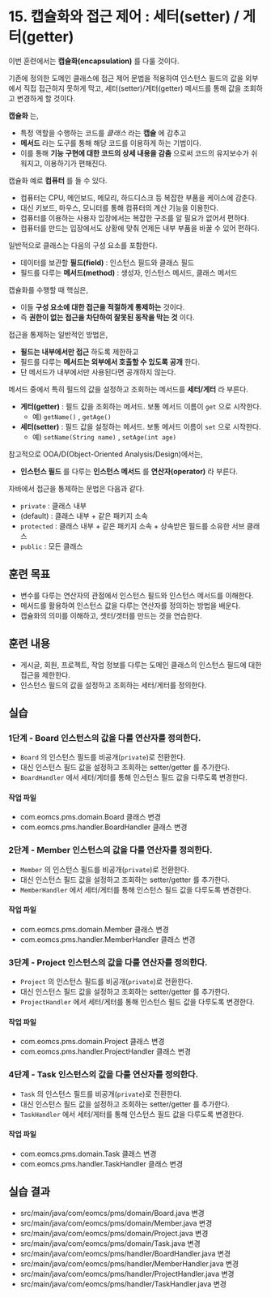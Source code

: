 # 15. 캡슐화와 접근 제어 : 세터(setter) / 게터(getter)

이번 훈련에서는 **캡슐화(encapsulation)** 를 다룰 것이다.

기존에 정의한 도메인 클래스에 접근 제어 문법을 적용하여
인스턴스 필드의 값을 외부에서 직접 접근하지 못하게 막고,
세터(setter)/게터(getter) 메서드를 통해 값을 조회하고 변경하게 할 것이다.

**캡슐화** 는,

- 특정 역할을 수행하는 코드를 *클래스* 라는 **캡슐** 에 감추고
- **메서드** 라는 도구를 통해 해당 코드를 이용하게 하는 기법이다.
- 이를 통해 **기능 구현에 대한 코드의 상세 내용을 감춤** 으로써 코드의 유지보수가 쉬워지고, 이용하기가 편해진다.

캡슐화 예로 **컴퓨터** 를 들 수 있다.

- 컴퓨터는 CPU, 메인보드, 메모리, 하드디스크 등 복잡한 부품을 케이스에 감춘다.
- 대신 키보드, 마우스, 모니터를 통해 컴퓨터의 계산 기능을 이용한다.
- 컴퓨터를 이용하는 사용자 입장에서는 복잡한 구조를 알 필요가 없어서 편하다.
- 컴퓨터를 만드는 입장에서도 상황에 맞춰 언제든 내부 부품을 바꿀 수 있어 편하다.

일반적으로 클래스는 다음의 구성 요소를 포함한다.

- 데이터를 보관할 **필드(field)** : 인스턴스 필드와 클래스 필드
- 필드를 다루는 **메서드(method)** : 생성자, 인스턴스 메서드, 클래스 메서드

캡슐화를 수행할 때 핵심은,

- 이들 **구성 요소에 대한 접근을 적절하게 통제하는** 것이다.
- 즉 **권한이 없는 접근을 차단하여 잘못된 동작을 막는 것** 이다.

접근을 통제하는 일반적인 방법은,

- **필드는 내부에서만 접근** 하도록 제한하고
- 필드를 다루는 **메서드는 외부에서 호출할 수 있도록 공개** 한다.
- 단 메서드가 내부에서만 사용된다면 공개하지 않는다.

메서드 중에서 특히 필드의 값을 설정하고 조회하는 메서드를 **세터/게터** 라 부른다.

- **게터(getter)** : 필드 값을 조회하는 메서드. 보통 메서드 이름이 `get` 으로 시작한다.
  - 예) `getName()` , `getAge()`
- **세터(setter)** : 필드 값을 설정하는 메서드. 보통 메서드 이름이 `set` 으로 시작한다. 
  - 예) `setName(String name)` , `setAge(int age)`
  
참고적으로 OOA/D(Object-Oriented Analysis/Design)에서는,

- **인스턴스 필드** 를 다루는 **인스턴스 메서드** 를 **연산자(operator)** 라 부른다.

자바에서 접근을 통제하는 문법은 다음과 같다.

- `private` : 클래스 내부
- (default) : 클래스 내부 + 같은 패키지 소속
- `protected` : 클래스 내부 + 같은 패키지 소속 + 상속받은 필드를 소유한 서브 클래스
- `public` : 모든 클래스 


## 훈련 목표

- 변수를 다루는 연산자의 관점에서 인스턴스 필드와 인스턴스 메서드를 이해한다.
- 메서드를 활용하여 인스턴스 값을 다루는 연산자를 정의하는 방법을 배운다.
- 캡슐화의 의미를 이해하고, 셋터/겟터를 만드는 것을 연습한다.

## 훈련 내용

- 게시글, 회원, 프로젝트, 작업 정보를 다루는 도메인 클래스의 인스턴스 필드에 대한 접근을 제한한다.
- 인스턴스 필드의 값을 설정하고 조회하는 세터/게터를 정의한다.  


## 실습

### 1단계 - Board 인스턴스의 값을 다룰 연산자를 정의한다.

- `Board` 의 인스턴스 필드를 비공개(`private`)로 전환한다. 
- 대신 인스턴스 필드 값을 설정하고 조회하는 setter/getter 를 추가한다.
- `BoardHandler` 에서 세터/게터를 통해 인스턴스 필드 값을 다루도록 변경한다.

#### 작업 파일

- com.eomcs.pms.domain.Board 클래스 변경
- com.eomcs.pms.handler.BoardHandler 클래스 변경


### 2단계 - Member 인스턴스의 값을 다룰 연산자를 정의한다.

- `Member` 의 인스턴스 필드를 비공개(`private`)로 전환한다. 
- 대신 인스턴스 필드 값을 설정하고 조회하는 setter/getter 를 추가한다.
- `MemberHandler` 에서 세터/게터를 통해 인스턴스 필드 값을 다루도록 변경한다.

#### 작업 파일

- com.eomcs.pms.domain.Member 클래스 변경
- com.eomcs.pms.handler.MemberHandler 클래스 변경


### 3단계 - Project 인스턴스의 값을 다룰 연산자를 정의한다.

- `Project` 의 인스턴스 필드를 비공개(`private`)로 전환한다. 
- 대신 인스턴스 필드 값을 설정하고 조회하는 setter/getter 를 추가한다.
- `ProjectHandler` 에서 세터/게터를 통해 인스턴스 필드 값을 다루도록 변경한다.

#### 작업 파일

- com.eomcs.pms.domain.Project 클래스 변경
- com.eomcs.pms.handler.ProjectHandler 클래스 변경


### 4단계 - Task 인스턴스의 값을 다룰 연산자를 정의한다.

- `Task` 의 인스턴스 필드를 비공개(`private`)로 전환한다. 
- 대신 인스턴스 필드 값을 설정하고 조회하는 setter/getter 를 추가한다.
- `TaskHandler` 에서 세터/게터를 통해 인스턴스 필드 값을 다루도록 변경한다.

#### 작업 파일

- com.eomcs.pms.domain.Task 클래스 변경
- com.eomcs.pms.handler.TaskHandler 클래스 변경


## 실습 결과

- src/main/java/com/eomcs/pms/domain/Board.java 변경
- src/main/java/com/eomcs/pms/domain/Member.java 변경
- src/main/java/com/eomcs/pms/domain/Project.java 변경
- src/main/java/com/eomcs/pms/domain/Task.java 변경
- src/main/java/com/eomcs/pms/handler/BoardHandler.java 변경
- src/main/java/com/eomcs/pms/handler/MemberHandler.java 변경
- src/main/java/com/eomcs/pms/handler/ProjectHandler.java 변경
- src/main/java/com/eomcs/pms/handler/TaskHandler.java 변경